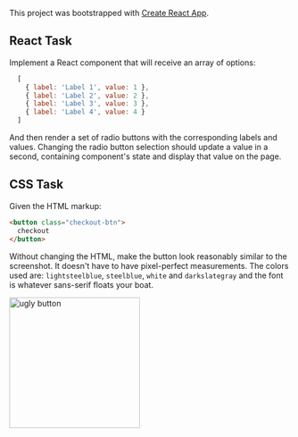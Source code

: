 This project was bootstrapped with [Create React App](https://github.com/facebook/create-react-app).


## React Task  ##

Implement a React component that will receive an array of options:
```javascript
  [
    { label: 'Label 1', value: 1 },
    { label: 'Label 2', value: 2 },
    { label: 'Label 3', value: 3 },
    { label: 'Label 4', value: 4 }
  ]
```

And then render a set of radio buttons with the corresponding labels and values. Changing the radio button selection should update a value in a second, containing component's state and display that value on the page.


## CSS Task ##

Given the HTML markup:
```html
<button class="checkout-btn">
  checkout
</button>
```

Without changing the HTML, make the button look reasonably similar to the screenshot. It doesn't have to have pixel-perfect measurements. The colors used are: `lightsteelblue`, `steelblue`, `white` and `darkslategray` and the font is whatever sans-serif floats your boat.

<img width="234" alt="ugly button" src="https://gist.githubusercontent.com/jmacqueen/3cf8ceabf82f3f45a2e3e036574f6506/raw/e8b2365eb4a209eb15a027a4ed1912e4e98f296f/Ugly%2520Button.png">